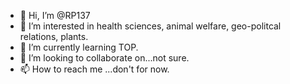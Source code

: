 - 👋 Hi, I’m @RP137
- 👀 I’m interested in health sciences, animal welfare, geo-politcal relations, plants.
- 🌱 I’m currently learning TOP.
- 💞️ I’m looking to collaborate on...not sure.
- 📫 How to reach me ...don't for now.

<!---
RP137/RP137 is a ✨ special ✨ repository because its `README.md` (this file) appears on your GitHub profile.
You can click the Preview link to take a look at your changes.
--->
